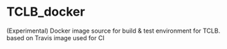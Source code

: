 # TCLB_docker
(Experimental) Docker image source for build &amp; test environment for TCLB. based on Travis image used for CI
